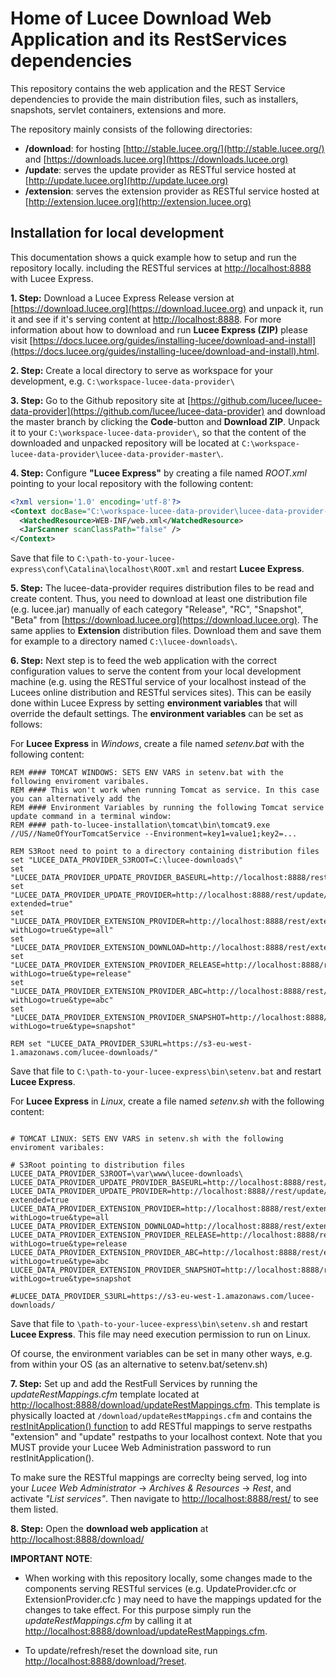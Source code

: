# Home of Lucee Download Web Application and its RestServices dependencies

This repository contains the web application and the REST Service dependencies to provide the main distribution files, such as installers, snapshots, servlet containers, extensions and more.

The repository mainly consists of the following directories:

- **/download**: for hosting [http://stable.lucee.org/](http://stable.lucee.org/) and [https://downloads.lucee.org](https://downloads.lucee.org)
- **/update**: serves the update provider as RESTful service hosted at [http://update.lucee.org](http://update.lucee.org)
- **/extension**: serves the extension provider as RESTful service hosted at [http://extension.lucee.org](http://extension.lucee.org)

## Installation for local development

This documentation shows a quick example how to setup and run the repository locally. including the RESTful services at [http://localhost:8888](http://localhost:8888) with Lucee Express.  

**1. Step:** Download a Lucee Express Release version at [https://download.lucee.org](https://download.lucee.org) and unpack it, run it and see if it's serving content at [http://localhost:8888](http://localhost:8888). For more information about how to download and run **Lucee Express (ZIP)** please visit [https://docs.lucee.org/guides/installing-lucee/download-and-install](https://docs.lucee.org/guides/installing-lucee/download-and-install).html.

**2. Step:** Create a local directory to serve as workspace for your development, e.g. `C:\workspace-lucee-data-provider\`

**3. Step:** Go to the Github repository site at [https://github.com/lucee/lucee-data-provider](https://github.com/lucee/lucee-data-provider) and download the master branch by clicking the **Code**-button and **Download ZIP**. Unpack it to your `C:\workspace-lucee-data-provider\`, so that the content of the downloaded and unpacked repository will be located at `C:\workspace-lucee-data-provider\lucee-data-provider-master\`.

**4. Step:** Configure **"Lucee Express"** by creating a file named *ROOT.xml* pointing to your local repository with the following content:

```xml
<?xml version='1.0' encoding='utf-8'?>
<Context docBase="C:\workspace-lucee-data-provider\lucee-data-provider-master\">
  <WatchedResource>WEB-INF/web.xml</WatchedResource>
  <JarScanner scanClassPath="false" />
</Context>
```

Save that file to `C:\path-to-your-lucee-express\conf\Catalina\localhost\ROOT.xml` and restart **Lucee Express**.

**5. Step:** The lucee-data-provider requires distribution files to be read and create content. Thus, you need to download at least one distribution file (e.g. lucee.jar) manually of each category "Release", "RC", "Snapshot", "Beta" from [https://download.lucee.org](https://download.lucee.org). The same applies to **Extension** distribution files. Download them and save them for example to a directory named `C:\lucee-downloads\`.

**6. Step:** Next step is to feed the web application with the correct configuration values to serve the content from your local development machine (e.g. using the RESTful service of your localhost instead of the Lucees online distribution and RESTful services sites). This can be easily done within Lucee Express by setting **environment variables** that will override the default settings. The **environment variables**  can be set as follows:

For **Lucee Express** in *Windows*, create a file named *setenv.bat*  with the following content:

```
REM #### TOMCAT WINDOWS: SETS ENV VARS in setenv.bat with the following enviroment varibales.
REM #### This won't work when running Tomcat as service. In this case you can alternatively add the 
REM #### Environment Variables by running the following Tomcat service update command in a terminal window: 
REM #### path-to-lucee-installation\tomcat\bin\tomcat9.exe //US//NameOfYourTomcatService --Environment=key1=value1;key2=...

REM S3Root need to point to a directory containing distribution files
set "LUCEE_DATA_PROVIDER_S3ROOT=C:\lucee-downloads\"
set "LUCEE_DATA_PROVIDER_UPDATE_PROVIDER_BASEURL=http://localhost:8888/rest/update/provider/"
set "LUCEE_DATA_PROVIDER_UPDATE_PROVIDER=http://localhost:8888/rest/update/provider/list?extended=true"
set "LUCEE_DATA_PROVIDER_EXTENSION_PROVIDER=http://localhost:8888/rest/extension/provider/info?withLogo=true&type=all"
set "LUCEE_DATA_PROVIDER_EXTENSION_DOWNLOAD=http://localhost:8888/rest/extension/provider/{type}/{id}"
set "LUCEE_DATA_PROVIDER_EXTENSION_PROVIDER_RELEASE=http://localhost:8888/rest/extension/provider/info?withLogo=true&type=release"
set "LUCEE_DATA_PROVIDER_EXTENSION_PROVIDER_ABC=http://localhost:8888/rest/extension/provider/info?withLogo=true&type=abc"
set "LUCEE_DATA_PROVIDER_EXTENSION_PROVIDER_SNAPSHOT=http://localhost:8888/rest/extension/provider/info?withLogo=true&type=snapshot"

REM set "LUCEE_DATA_PROVIDER_S3URL=https://s3-eu-west-1.amazonaws.com/lucee-downloads/"

```

Save that file to `C:\path-to-your-lucee-express\bin\setenv.bat` and restart **Lucee Express**.

For **Lucee Express** in *Linux*, create a file named *setenv.sh*  with the following content:

```

# TOMCAT LINUX: SETS ENV VARS in setenv.sh with the following enviroment varibales:

# S3Root pointing to distribution files
LUCEE_DATA_PROVIDER_S3ROOT=\var\www\lucee-downloads\
LUCEE_DATA_PROVIDER_UPDATE_PROVIDER_BASEURL=http://localhost:8888/rest/update/provider/
LUCEE_DATA_PROVIDER_UPDATE_PROVIDER=http://localhost:8888//rest/update/provider/list?extended=true
LUCEE_DATA_PROVIDER_EXTENSION_PROVIDER=http://localhost:8888/rest/extension/provider/info?withLogo=true&type=all
LUCEE_DATA_PROVIDER_EXTENSION_DOWNLOAD=http://localhost:8888/rest/extension/provider/{type}/{id}
LUCEE_DATA_PROVIDER_EXTENSION_PROVIDER_RELEASE=http://localhost:8888/rest/extension/provider/info?withLogo=true&type=release
LUCEE_DATA_PROVIDER_EXTENSION_PROVIDER_ABC=http://localhost:8888/rest/extension/provider/info?withLogo=true&type=abc
LUCEE_DATA_PROVIDER_EXTENSION_PROVIDER_SNAPSHOT=http://localhost:8888/rest/extension/provider/info?withLogo=true&type=snapshot

#LUCEE_DATA_PROVIDER_S3URL=https://s3-eu-west-1.amazonaws.com/lucee-downloads/

```

Save that file to `\path-to-your-lucee-express\bin\setenv.sh` and restart **Lucee Express**. This file may need execution permission to run on Linux.

Of course, the environment variables can be set in many other ways, e.g. from within your OS (as an alternative to setenv.bat/setenv.sh)

**7. Step:** Set up and add the RestFull Services by running the *updateRestMappings.cfm* template located at [http://localhost:8888/download/updateRestMappings.cfm](http://localhost:8888/download/updateRestMappings.cfm). This template is physically loacted at `/download/updateRestMappings.cfm` and contains the [restInitApplication() function](https://docs.lucee.org/reference/functions/restinitapplication.html) to add RESTful mappings to serve restpaths "extension" and "update" restpaths to your localhost context. Note that you MUST provide your Lucee Web Administration password to run restInitApplication().

To make sure the RESTful mappings are correclty being served, log into your *Lucee Web Administrator* -&gt; *Archives & Resources* -&gt; *Rest*, and activate *"List services"*. Then navigate to [http://localhost:8888/rest/](http://localhost:8888/rest/) to see them listed.

**8. Step:** Open the **download web application** at  [http://localhost:8888/download/](http://localhost:8888/download/)

**IMPORTANT NOTE**: 

- When working with this repository locally, some changes made to the components serving RESTful services (e.g. UpdateProvider.cfc or ExtensionProvider.cfc ) may need to have the mappings updated for the changes to take effect. For this purpose simply run the *updateRestMappings.cfm* by calling it at [http://localhost:8888/download/updateRestMappings.cfm](http://localhost:8888/download/updateRestMappings.cfm).

- To update/refresh/reset the download site, run [http://localhost:8888/download/?reset](http://localhost:8888/download/?reset).
